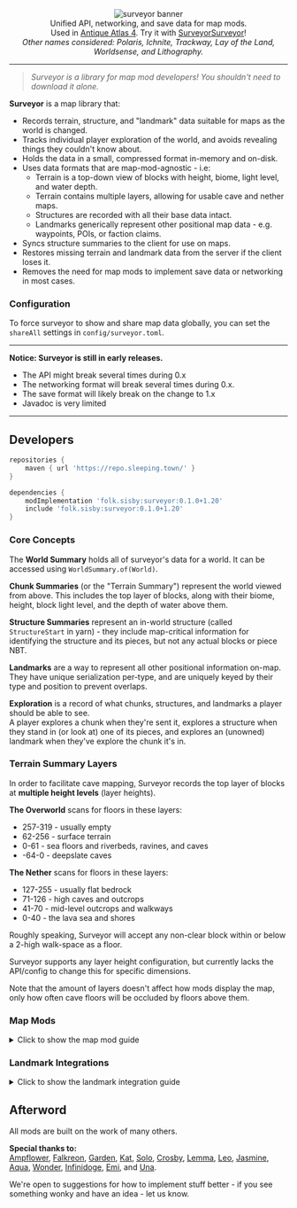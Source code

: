 <!--suppress HtmlDeprecatedTag, XmlDeprecatedElement -->


<center>
<img alt="surveyor banner" src="https://cdn.modrinth.com/data/4KjqhPc9/images/f84b10d3e0257c66e4f60066f3f570bc26ca34b2.png"><br/>
Unified API, networking, and save data for map mods.<br/>
Used in <a href="https://modrinth.com/mod/antique-atlas-4">Antique Atlas 4</a>. Try it with <a href="https://github.com/HestiMae/surveyor-surveyor">SurveyorSurveyor</a>!<br/>
<!-- Requires <a href="https://modrinth.com/mod/connector">Connector</a> and <a href="https://modrinth.com/mod/forgified-fabric-api">FFAPI</a> on forge.<br/> -->
<i>Other names considered: Polaris, Ichnite, Trackway, Lay of the Land, Worldsense, and Lithography.</i>
</center>

---

> *Surveyor is a library for map mod developers! You shouldn't need to download it alone.*

**Surveyor** is a map library that:
* Records terrain, structure, and "landmark" data suitable for maps as the world is changed.
* Tracks individual player exploration of the world, and avoids revealing things they couldn't know about.
* Holds the data in a small, compressed format in-memory and on-disk.
* Uses data formats that are map-mod-agnostic - i.e:
  * Terrain is a top-down view of blocks with height, biome, light level, and water depth.
  * Terrain contains multiple layers, allowing for usable cave and nether maps.
  * Structures are recorded with all their base data intact.
  * Landmarks generically represent other positional map data - e.g. waypoints, POIs, or faction claims.
* Syncs structure summaries to the client for use on maps.
* Restores missing terrain and landmark data from the server if the client loses it.
* Removes the need for map mods to implement save data or networking in most cases.


### Configuration

To force surveyor to show and share map data globally, you can set the `shareAll` settings in `config/surveyor.toml`.

---

**Notice: Surveyor is still in early releases.**
- The API might break several times during 0.x
- The networking format will break several times during 0.x.
- The save format will likely break on the change to 1.x
- Javadoc is very limited

---

## Developers

```groovy
repositories {
    maven { url 'https://repo.sleeping.town/' }
}

dependencies {
    modImplementation 'folk.sisby:surveyor:0.1.0+1.20'
    include 'folk.sisby:surveyor:0.1.0+1.20'
}
```

### Core Concepts

The **World Summary** holds all of surveyor's data for a world. It can be accessed using `WorldSummary.of(World)`.

**Chunk Summaries** (or the "Terrain Summary") represent the world viewed from above. This includes the top layer of blocks, along with their biome, height, block light level, and the depth of water above them.

**Structure Summaries** represent an in-world structure (called `StructureStart` in yarn) - they include map-critical information for identifying the structure and its pieces, but not any actual blocks or piece NBT.

**Landmarks** are a way to represent all other positional information on-map. They have unique serialization per-type, and are uniquely keyed by their type and position to prevent overlaps.

**Exploration** is a record of what chunks, structures, and landmarks a player should be able to see.<br/>
A player explores a chunk when they're sent it, explores a structure when they stand in (or look at) one of its pieces, and explores an (unowned) landmark when they've explore the chunk it's in. 

### Terrain Summary Layers

In order to facilitate cave mapping, Surveyor records the top layer of blocks at **multiple height levels** (layer heights).

**The Overworld** scans for floors in these layers:
- 257-319 - usually empty
- 62-256 - surface terrain
- 0-61 - sea floors and riverbeds, ravines, and caves
- -64-0 - deepslate caves

**The Nether** scans for floors in these layers:
* 127-255 - usually flat bedrock
* 71-126 - high caves and outcrops
* 41-70 - mid-level outcrops and walkways
* 0-40 - the lava sea and shores

Roughly speaking, Surveyor will accept any non-clear block within or below a 2-high walk-space as a floor.

Surveyor supports any layer height configuration, but currently lacks the API/config to change this for specific dimensions.

Note that the amount of layers doesn't affect how mods display the map, only how often cave floors will be occluded by floors above them.

### Map Mods

<details>
<summary>Click to show the map mod guide</summary>

Quick reminder that surveyor should **replace any existing world scanning logic**<br/>
You should never need to look at the currently loaded chunks - If some information is missing, let us know!

#### Initial Setup

Client map mods should always use `SurveyorClientEvents` - this ensures only explored areas will be provided in singleplayer.

Tune into `WorldLoad` and queue up the provided keys for rendering.<br/>
This event will trigger when the client world has access to surveyor data and the player is available.

`terrain` contains all available chunks by region. `WorldTerrainSummary.toKeys()` converts this into ChunkPos.<br/>
`structures` contains all structure starts by key + ChunkPos.<br/>
`landmarks` contains all landmarks (POIs, waypoints, death markers, etc.) by type + BlockPos.

You can get these from the world summary later using `keySet()` methods - check the event implementation.<br/>
Pass in `SurveyorClient.getExploration()` to ensure unexplored areas are hidden.

##### Live Updates

Also tune into `TerrainUpdated`, `StructuresAdded`, `LandmarksAdded` to add to your render queues.<br/>
These fire whenever the client player should see something new (usually via exploration).<br/>
They can also fire before `ClientPlayerLoad`, so let any of them create your map data.

Tune into `LandmarksRemoved` as well but without a queue - just remove from your map/queue directly.

#### Terrain Rendering

First, generate a top layer (with any desired height limits) using `get(ChunkPos).toSingleLayer()`.<br/>
This will produce a raw layer summary of one-dimensional arrays:
* **exists** - True where a floor exists, false otherwise - where false, all other fields are junk.
* **depths** - The distance of the floor below your specified world height. so y = worldHeight - depth.
* **blocks** - The floor block. Indexed per-region via `getBlockPalette(ChunkPos)`.
* **biomes** - The floor biome. Indexed per-region via `getBiomePalette(ChunkPos)`.
* **lightLevels** - The block light level directly above the floor (i.e. the block light for its top face). 0-15.
* **waterDepths** - How deep the contiguous water above the floor is.
  * All other liquid surfaces are considered floors, but water is special-cased.
  * The sea floor (e.g. sand) is recorded, and this depth value indicates the water surface instead.
  * This allows maps to show water depth shading, but also hide water completely if desired.

All arrays can be indexed by `x * 16 + z`, where x and z are relative to the chunk.<br/>
Use these arrays to render and store map data for that chunk (pixels, buffers, whichever).<br/>
Remember that you'll be rendering hundreds of thousands of chunks here - optimize this process hard.

#### Structure Rendering

Along with the key and ChunkPos, you can get the type and any tags using `getType(key)` and `getTags(key)`.

You can access a full summary of the structure (e.g. to draw its bounding boxes) using `get(key, ChunkPos)`.<br/>
This includes piece data like boxes, direction, IDs, etc.

#### Landmark Rendering & Management

Along with the type and BlockPos, you can get a full landmark using `get(type, BlockPos)`.

By default, this can include a dye color, a text name, the owner's UUID, and a texture (could be from another map mod).<br/>
You should have a method of rendering a landmark using just this information.

To improve how landmarks are displayed, you can use `instanceof` to check for additional data, e.g. `HasBlockBox`.

To add a waypoint landmark, just make a `SimplePointLandmark` owned by the player and use `put(Landmark)`.<br/>
This will save to disk and send a copy to the server.

</details>

### Landmark Integrations

<details>
<summary>Click to show the landmark integration guide</summary>

Landmark types can be registered via the registry in `Landmarks`.<br/>
This allows you to set and serialize custom data relevant to your landmark.<br/>
Your landmark can usually be a record. Check the [builtins](https://github.com/sisby-folk/surveyor/tree/1.20/src/main/java/folk/sisby/surveyor/landmark) for an example.

To make extra landmark data accessible to map mods, always declare a new `Has` interface to access it from.

To place a landmark, just use `WorldSummary.of(world).landmarks().put(Landmark)`.<br/>
This works fine on either side - adding a landmark on the server will send it to the client and vice-versa.

Landmark types can't yet have fallback types - so use a simple type (or PR a new one!) if your mod is only on one side.

</details>

## Afterword

All mods are built on the work of many others.

**Special thanks to:**<br/>
[Ampflower](https://github.com/Ampflower), [Falkreon](https://github.com/falkreon), [Garden](https://modrinth.com/user/GardenSystem), [Kat](https://git.sleeping.town/Kat), [Solo](https://github.com/solonovamax), [Crosby](https://github.com/RacoonDog), [Lemma](https://github.com/LemmaEOF), [Leo](https://github.com/leo60228), [Jasmine](https://github.com/jaskarth), [Aqua](https://github.com/Aquaeyes), [Wonder](https://git.sleeping.town/wonder), [Infinidoge](https://github.com/Infinidoge), [Emi](https://github.com/emilyploszaj), and [Una](https://github.com/unascribed).

We're open to suggestions for how to implement stuff better - if you see something wonky and have an idea - let us know.
